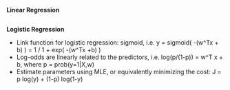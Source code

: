 **Linear Regression**
```
```
**Logistic Regression**
* Link function for logistic regression: sigmoid, i.e. y = sigmoid( -(w^Tx + b) ) = 1 / 1 + exp( -(w^Tx +b) )
* Log-odds are linearly related to the predictors, i.e. log(p/(1-p)) = w^T x + b, where p = prob(y=1|X,w)
* Estimate parameters using MLE, or equivalently minimizing the cost: J = p log(y) + (1-p) log(1-y)
